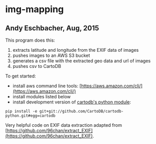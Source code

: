# img-mapping

## Andy Eschbacher, Aug, 2015

This program does this:

1. extracts latitude and longitude from the EXIF data of images
1. pushes images to an AWS S3 bucket
1. generates a csv file with the extracted geo data and url of images
1. pushes csv to CartoDB

To get started:

* install aws command line tools: [https://aws.amazon.com/cli/](https://aws.amazon.com/cli/)
* install modules listed below
* install development version of [cartodb's python module](https://github.com/CartoDB/cartodb-python):

```pip install -e git+git://github.com/CartoDB/cartodb-python.git#egg=cartodb```

Very helpful code on EXIF data extraction adapted from [https://github.com/96chan/extract_EXIF](https://github.com/96chan/extract_EXIF).
